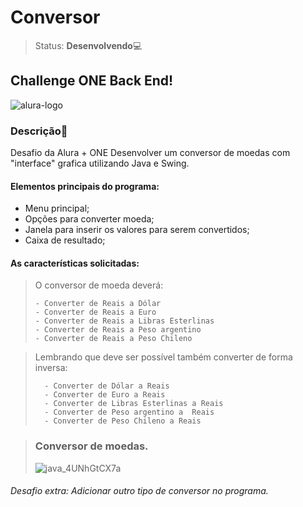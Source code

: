 # Conversor

>Status: **Desenvolvendo**💻
## Challenge ONE Back End!

![alura-logo](https://user-images.githubusercontent.com/107167711/226222830-db2f671b-3e9f-4bd5-bb1e-f339a85abe3a.png)

### **Descrição**📃

Desafio da Alura + ONE Desenvolver um conversor de moedas com "interface" grafica utilizando Java e Swing.

#### Elementos principais do programa:

- Menu principal;
- Opções para converter moeda;
- Janela para inserir os valores para serem convertidos;
- Caixa de resultado;


#### As características solicitadas:

>O conversor de moeda deverá:
>
>     - Converter de Reais a Dólar
>     - Converter de Reais a Euro
>     - Converter de Reais a Libras Esterlinas
>     - Converter de Reais a Peso argentino
>     - Converter de Reais a Peso Chileno

>Lembrando que deve ser possível também converter de forma inversa:
>
>       - Converter de Dólar a Reais
>       - Converter de Euro a Reais
>       - Converter de Libras Esterlinas a Reais
>       - Converter de Peso argentino a  Reais
>       - Converter de Peso Chileno a Reais

> ### Conversor de moedas.
> ![java_4UNhGtCX7a](https://i.pinimg.com/564x/58/53/f5/5853f5d5d5d024029265dc112f3902d1.jpg)

###### *Desafio extra: Adicionar outro tipo de conversor no programa.*
